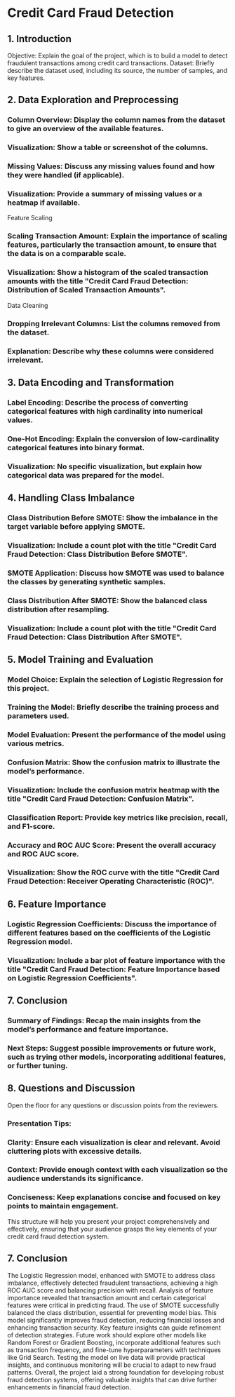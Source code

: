 # Credit Card Fraud Detection

## 1. Introduction
Objective: Explain the goal of the project, which is to build a model to detect fraudulent transactions among credit card transactions.
Dataset: Briefly describe the dataset used, including its source, the number of samples, and key features.

## 2. Data Exploration and Preprocessing

### Column Overview: Display the column names from the dataset to give an overview of the available features.
### Visualization: Show a table or screenshot of the columns.
### Missing Values: Discuss any missing values found and how they were handled (if applicable).
### Visualization: Provide a summary of missing values or a heatmap if available.
Feature Scaling
### Scaling Transaction Amount: Explain the importance of scaling features, particularly the transaction amount, to ensure that the data is on a comparable scale.
### Visualization: Show a histogram of the scaled transaction amounts with the title "Credit Card Fraud Detection: Distribution of Scaled Transaction Amounts".
Data Cleaning
### Dropping Irrelevant Columns: List the columns removed from the dataset.
### Explanation: Describe why these columns were considered irrelevant.

## 3. Data Encoding and Transformation
### Label Encoding: Describe the process of converting categorical features with high cardinality into numerical values.
### One-Hot Encoding: Explain the conversion of low-cardinality categorical features into binary format.
### Visualization: No specific visualization, but explain how categorical data was prepared for the model.

## 4. Handling Class Imbalance
### Class Distribution Before SMOTE: Show the imbalance in the target variable before applying SMOTE.
### Visualization: Include a count plot with the title "Credit Card Fraud Detection: Class Distribution Before SMOTE".
### SMOTE Application: Discuss how SMOTE was used to balance the classes by generating synthetic samples.
### Class Distribution After SMOTE: Show the balanced class distribution after resampling.
### Visualization: Include a count plot with the title "Credit Card Fraud Detection: Class Distribution After SMOTE".

## 5. Model Training and Evaluation
### Model Choice: Explain the selection of Logistic Regression for this project.
### Training the Model: Briefly describe the training process and parameters used.
### Model Evaluation: Present the performance of the model using various metrics.
### Confusion Matrix: Show the confusion matrix to illustrate the model’s performance.
### Visualization: Include the confusion matrix heatmap with the title "Credit Card Fraud Detection: Confusion Matrix".
### Classification Report: Provide key metrics like precision, recall, and F1-score.
### Accuracy and ROC AUC Score: Present the overall accuracy and ROC AUC score.
### Visualization: Show the ROC curve with the title "Credit Card Fraud Detection: Receiver Operating Characteristic (ROC)".

## 6. Feature Importance
### Logistic Regression Coefficients: Discuss the importance of different features based on the coefficients of the Logistic Regression model.
### Visualization: Include a bar plot of feature importance with the title "Credit Card Fraud Detection: Feature Importance based on Logistic Regression Coefficients".

## 7. Conclusion
### Summary of Findings: Recap the main insights from the model’s performance and feature importance.
### Next Steps: Suggest possible improvements or future work, such as trying other models, incorporating additional features, or further tuning.

## 8. Questions and Discussion
Open the floor for any questions or discussion points from the reviewers.
### Presentation Tips:

### Clarity: Ensure each visualization is clear and relevant. Avoid cluttering plots with excessive details.
### Context: Provide enough context with each visualization so the audience understands its significance.
### Conciseness: Keep explanations concise and focused on key points to maintain engagement.
This structure will help you present your project comprehensively and effectively, ensuring that your audience grasps the key elements of your credit card fraud detection system.

## 7. Conclusion

The Logistic Regression model, enhanced with SMOTE to address class imbalance, effectively detected fraudulent transactions, achieving a high ROC AUC score and balancing precision with recall. Analysis of feature importance revealed that transaction amount and certain categorical features were critical in predicting fraud. The use of SMOTE successfully balanced the class distribution, essential for preventing model bias. This model significantly improves fraud detection, reducing financial losses and enhancing transaction security. Key feature insights can guide refinement of detection strategies. Future work should explore other models like Random Forest or Gradient Boosting, incorporate additional features such as transaction frequency, and fine-tune hyperparameters with techniques like Grid Search. Testing the model on live data will provide practical insights, and continuous monitoring will be crucial to adapt to new fraud patterns. 
Overall, the project laid a strong foundation for developing robust fraud detection systems, offering valuable insights that can drive further enhancements in financial fraud detection.
